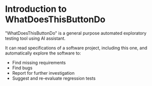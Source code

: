 # Introduction to WhatDoesThisButtonDo

"WhatDoesThisButtonDo" is a general purpose automated exploratory testing tool using AI assistant.

It can read specifications of a software project, including this one, and automatically explore the software to:

- Find missing requirements
- Find bugs
- Report for further investigation
- Suggest and re-evaluate regression tests
